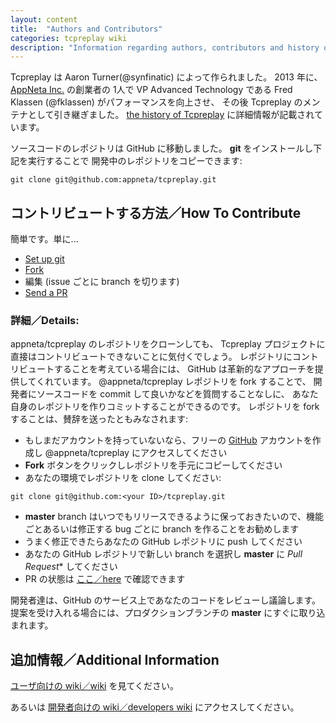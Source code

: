 ```yaml
---
layout: content
title:  "Authors and Contributors"
categories: tcpreplay wiki
description: "Information regarding authors, contributors and history of Tcpreplay. Also contains information on how to contribute to the project."
---
```


Tcpreplay は Aaron Turner(@synfinatic) によって作られました。
2013 年に、[AppNeta Inc.](http://appneta.com) の創業者の 1人で
VP Advanced Technology である Fred Klassen (@fklassen)
がパフォーマンスを向上させ、
その後 Tcpreplay のメンテナとして引き継ぎました。
[the history of Tcpreplay][history] に詳細情報が記載されています。

ソースコードのレポジトリは GitHub に移動しました。
**git** をインストールし下記を実行することで
開発中のレポジトリをコピーできます:

```
git clone git@github.com:appneta/tcpreplay.git
```

## コントリビュートする方法／How To Contribute

簡単です。単に...

* [Set up git][git]
* [Fork]
* 編集 (issue ごとに branch を切ります)
* [Send a PR][pr]

### 詳細／Details:

appneta/tcpreplay のレポジトリをクローンしても、
Tcpreplay プロジェクトに直接はコントリビュートできないことに気付くでしょう。
レポジトリにコントリビュートすることを考えている場合には、
GitHub は革新的なアプローチを提供してくれています。
@appneta/tcpreplay レポジトリを fork することで、
開発者にソースコードを commit して良いかなどを質問することなしに、
あなた自身のレポジトリを作りコミットすることができるのです。
レポジトリを fork することは、賛辞を送ったともみなされます:

* もしまだアカウントを持っていないなら、フリーの [GitHub](https://github.com) アカウントを作成し @appneta/tcpreplay にアクセスしてください
* **Fork** ボタンをクリックしレポジトリを手元にコピーしてください
* あなたの環境でレポジトリを clone してください:

```
git clone git@github.com:<your ID>/tcpreplay.git
```

* **master** branch はいつでもリリースできるように保っておきたいので、機能ごとあるいは修正する bug ごとに branch を作ることをお勧めします
* うまく修正できたらあなたの GitHub レポジトリに push してください
* あなたの GitHub レポジトリで新しい branch を選択し **master** に *Pull Request** してください
* PR の状態は [ここ／here](https://github.com/appneta/tcpreplay/network) で確認できます

開発者達は、GitHub のサービス上であなたのコードをレビューし議論します。
提案を受け入れる場合には、プロダクションブランチの **master** にすぐに取り込まれます。

## 追加情報／Additional Information
[ユーザ向けの wiki／wiki](http://tcpreplay.appneta.com) を見てください。

あるいは [開発者向けの wiki／developers wiki](https://github.com/appneta/tcpreplay/wiki)
にアクセスしてください。

[Fork]:   https://help.github.com/articles/fork-a-repo
[pr]:     https://help.github.com/articles/using-pull-requests
[git]:    https://help.github.com/articles/set-up-git
[history]: history.html
